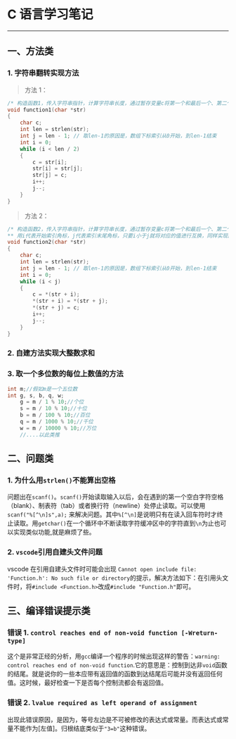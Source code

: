 # C 语言学习笔记

---

## 一、方法类

### 1. 字符串翻转实现方法

> 方法 1：

```c++
/* 构造函数1，传入字符串指针，计算字符串长度，通过暂存变量c将第一个和最后一个、第二个和倒数第二个...进行交换,如果是字符长度是偶数，交换1/2的长度刚好；如果是奇数，也是交换1/2的长度，最中间的字符无需调换 */
void function1(char *str)
{
	char c;
	int len = strlen(str);
	int j = len - 1; // 取len-1的原因是，数组下标索引从0开始，到len-1结束
	int i = 0;
	while (i < len / 2)
	{
		c = str[i];
		str[i] = str[j];
		str[j] = c;
		i++;
		j--;
	}
}
```

> 方法 2：

```c++
/* 构造函数2，传入字符串指针，计算字符串长度，通过暂存变量c将第一个和最后一个、第二个和倒数第二个...进行交换
** 用i代表开始索引角标，j代表索引末尾角标，只要i小于j就将对应的值进行互换，同样实现翻转 */
void function2(char *str)
{
	char c;
	int len = strlen(str);
	int j = len - 1; // 取len-1的原因是，数组下标索引从0开始，到len-1结束
	int i = 0;
	while (i < j)
	{
		c = *(str + i);
		*(str + i) = *(str + j);
		*(str + j) = c;
		i++;
		j--;
	}
}
```

### 2. 自建方法实现大整数求和

### 3. 取一个多位数的每位上数值的方法

```c++
int m;//假如m是一个五位数
int g, s, b, q, w;
	g = m / 1 % 10;//个位
	s = m / 10 % 10;//十位
	b = m / 100 % 10;//百位
	q = m / 1000 % 10;//千位
	w = m / 10000 % 10;//万位
	//....以此类推
```

## 二、问题类

### 1. 为什么用`strlen()`不能算出空格

问题出在`scanf()`。`scanf()`开始读取输入以后，会在遇到的第一个空白字符空格（blank）、制表符（tab）或者换行符（newline）处停止读取。可以使用 `scanf("%[^\n]s",a);` 来解决问题。其中`%[^\n]`是说明只有在读入回车符时才终止读取。用`getchar()`在一个循环中不断读取字符缓冲区中的字符直到`\n`为止也可以实现类似功能,就是麻烦了些。

### 2. `vscode`引用自建头文件问题

vscode 在引用自建头文件时可能会出现 `Cannot open include file: 'Function.h': No such file or directory`的提示，解决方法如下：在引用头文件时，将`#include <Function.h>`改成`#include "Function.h"`即可。

## 三、编译错误提示类

### 错误 1. `control reaches end of non-void function [-Wreturn-type]`

这个是非常正经的分析，用`gcc`编译一个程序的时候出现这样的警告：`warning: control reaches end of non-void function`.它的意思是：控制到达非`void`函数的结尾。就是说你的一些本应带有返回值的函数到达结尾后可能并没有返回任何值。这时候，最好检查一下是否每个控制流都会有返回值。

### 错误 2. `lvalue required as left operand of assignment`

出现此错误原因，是因为，等号左边是不可被修改的表达式或常量。而表达式或常量不能作为[左值]。归根结底类似于`"3=b"`这种错误。